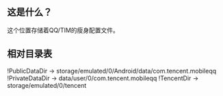 ## 这是什么？

这个位置存储着QQ/TIM的瘦身配置文件。

## 相对目录表

!PublicDataDir -> storage/emulated/0/Android/data/com.tencent.mobileqq
!PrivateDataDir -> data/user/0/com.tencent.mobileqq
!TencentDir -> storage/emulated/0/tencent